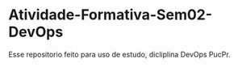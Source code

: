 # Atividade-Formativa-Sem02-DevOps
Esse repositorio feito para uso de estudo, dicliplina DevOps PucPr.
